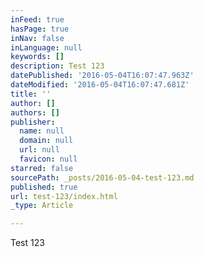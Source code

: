 ```yaml
---
inFeed: true
hasPage: true
inNav: false
inLanguage: null
keywords: []
description: Test 123
datePublished: '2016-05-04T16:07:47.963Z'
dateModified: '2016-05-04T16:07:47.681Z'
title: ''
author: []
authors: []
publisher:
  name: null
  domain: null
  url: null
  favicon: null
starred: false
sourcePath: _posts/2016-05-04-test-123.md
published: true
url: test-123/index.html
_type: Article

---
```

Test 123